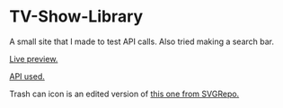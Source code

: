 # TV-Show-Library
A small site that I made to test API calls. Also tried making a search bar.

[Live preview.](https://mostafasaad1987.github.io/TV-Show-Library/)

[API used.](https://www.tvmaze.com/api)

Trash can icon is an edited version of [this one from SVGRepo.](https://www.svgrepo.com/svg/533017/trash-blank-alt)
